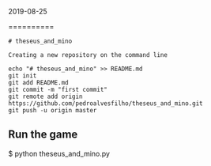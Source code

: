 2019-08-25

==========

```
# theseus_and_mino

Creating a new repository on the command line

echo "# theseus_and_mino" >> README.md
git init
git add README.md
git commit -m "first commit"
git remote add origin https://github.com/pedroalvesfilho/theseus_and_mino.git
git push -u origin master

```


## Run the game

$ python theseus_and_mino.py

